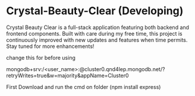 # Crystal-Beauty-Clear (Developing)
Crystal Beauty Clear is a full-stack application featuring both backend and frontend components. Built with care during my free time, this project is continuously improved with new updates and features when time permits. Stay tuned for more enhancements!


change this for before using

mongodb+srv:/<user_name>:<password>@cluster0.qnd4lep.mongodb.net/?retryWrites=true&w=majority&appName=Cluster0


First Download and run the cmd on folder (npm install express)
